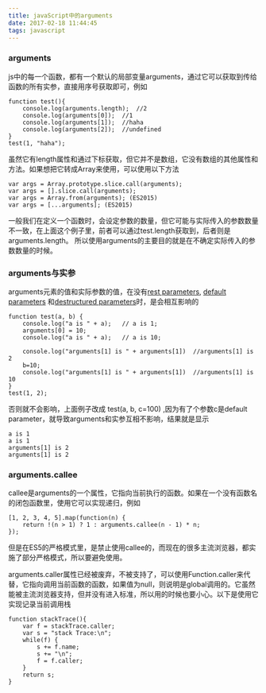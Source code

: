 ```yaml
---
title: javaScript中的arguments
date: 2017-02-18 11:44:45
tags: javascript
---
```

### arguments
js中的每一个函数，都有一个默认的局部变量arguments，通过它可以获取到传给函数的所有实参，直接用序号获取即可，例如

```
function test(){
	console.log(arguments.length);	//2
	console.log(arguments[0]);	//1
	console.log(arguments[1]);	//haha
	console.log(arguments[2]);	//undefined
}
test(1, "haha");
```
虽然它有length属性和通过下标获取，但它并不是数组，它没有数组的其他属性和方法。如果想把它转成Array来使用，可以使用以下方法

```
var args = Array.prototype.slice.call(arguments);
var args = [].slice.call(arguments);
var args = Array.from(arguments); (ES2015)
var args = [...arguments]; (ES2015)
```
一般我们在定义一个函数时，会设定参数的数量，但它可能与实际传入的参数数量不一致，在上面这个例子里，前者可以通过test.length获取到，后者则是arguments.length。 所以使用arguments的主要目的就是在不确定实际传入的参数数量的时候。

### arguments与实参

arguments元素的值和实际参数的值，在没有[rest parameters](https://developer.mozilla.org/en-US/docs/Web/JavaScript/Reference/Functions/rest_parameters), [default parameters](https://developer.mozilla.org/en-US/docs/Web/JavaScript/Reference/Functions/Default_parameters) 和[destructured parameters](https://developer.mozilla.org/en-US/docs/Web/JavaScript/Reference/Operators/Destructuring_assignment)时，是会相互影响的

```
function test(a, b) {
	console.log("a is " + a);	// a is 1;
	arguments[0] = 10;
	console.log("a is " + a);	// a is 10;
	
	console.log("arguments[1] is " + arguments[1])	//arguments[1] is 2
	b=10;
	console.log("arguments[1] is " + arguments[1])	//arguments[1] is 10
}
test(1, 2);

```
否则就不会影响，上面例子改成 test(a, b, c=100) ,因为有了个参数c是default parameter，就导致arguments和实参互相不影响，结果就是显示

```
a is 1
a is 1
arguments[1] is 2
arguments[1] is 2
```

### arguments.callee
callee是arguments的一个属性，它指向当前执行的函数。如果在一个没有函数名的闭包函数里，使用它可以实现递归，例如

```
[1, 2, 3, 4, 5].map(function(n) {
    return !(n > 1) ? 1 : arguments.callee(n - 1) * n;
});
```
但是在ES5的严格模式里，是禁止使用callee的，而现在的很多主流浏览器，都实施了部分严格模式，所以要避免使用。

arguments.caller属性已经被废弃，不被支持了，可以使用Function.caller来代替，它指向调用当前函数的函数，如果值为null，则说明是global调用的。它虽然能被主流浏览器支持，但并没有进入标准，所以用的时候也要小心。以下是使用它实现记录当前调用栈

```
function stackTrace(){
	var f = stackTrace.caller;
	var s = "stack Trace:\n";
	while(f) {
		s += f.name;
		s += "\n";
		f = f.caller;
	}
	return s;
}
```